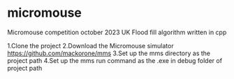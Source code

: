 # micromouse
Micromouse competition october 2023 UK
Flood fill algorithm written in cpp 

1.Clone the project
2.Download the Micromouse simulator https://github.com/mackorone/mms
3.Set up the mms directory as the project path
4.Set up the mms run command as the .exe in debug folder of project path
